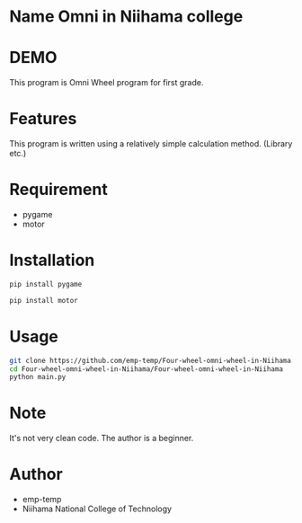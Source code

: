 # Name Omni in Niihama college


# DEMO

This program is Omni Wheel program for first grade.

# Features

This program is written using a relatively simple calculation method. (Library etc.)

# Requirement

* pygame
* motor

# Installation

```bash
pip install pygame

pip install motor
```

# Usage

```bash
git clone https://github.com/emp-temp/Four-wheel-omni-wheel-in-Niihama.git
cd Four-wheel-omni-wheel-in-Niihama/Four-wheel-omni-wheel-in-Niihama
python main.py
```

# Note

It's not very clean code.
The author is a beginner.

# Author

* emp-temp
* Niihama National College of Technology
